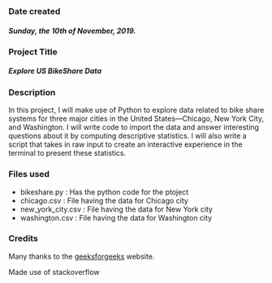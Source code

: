 ### Date created
##### Sunday, the 10th of November, 2019.

### Project Title
##### Explore US BikeShare Data

### Description
In this project, I will make use of Python to explore data related to bike share systems for three major cities in the United States—Chicago, New York City, and Washington. I will write code to import the data and answer interesting questions about it by computing descriptive statistics. I will also write a script that takes in raw input to create an interactive experience in the terminal to present these statistics.

### Files used
- bikeshare.py : Has the python code for the ptoject
- chicago.csv : File having the data for Chicago city
- new_york_city.csv : File having the data for New York city
- washington.csv : File having the data for Washington city


### Credits
Many thanks to the [geeksforgeeks](www.geeksforgeeks.org) website.

Made use of stackoverflow

